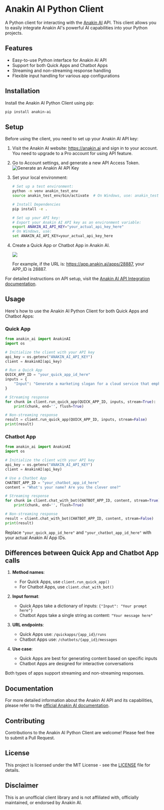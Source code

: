 # Anakin AI Python Client

A Python client for interacting with the [Anakin AI](https://anakin.ai) API. This client allows you to easily integrate Anakin AI's powerful AI capabilities into your Python projects.

## Features

- Easy-to-use Python interface for Anakin AI API
- Support for both Quick Apps and Chatbot Apps
- Streaming and non-streaming response handling
- Flexible input handling for various app configurations

## Installation

Install the Anakin AI Python Client using pip:

```bash
pip install anakin-ai
```

## Setup

Before using the client, you need to set up your Anakin AI API key:

1. Visit the Anakin AI website: https://anakin.ai and sign in to your account. You need to upgrade to a Pro account for using API feature.
2. Go to Account settings, and generate a new API Access Token.
   ![Generate an Anakin AI API Key](https://assets.anakin.ai/uploads/help/2024/05/07/8a26c2e93976c0f172842a3439a14810.png)
3. Set your local environment:
   ```bash
   # Set up a test environment:
   python -m venv anakin_test_env
   source anakin_test_env/bin/activate  # On Windows, use: anakin_test_env\Scripts\activate

   # Install Dependencies
   pip install -e .

   # Set up your API key:
   # Export your Anakin AI API key as an environment variable:
   export ANAKIN_AI_API_KEY="your_actual_api_key_here"
   # On Windows, use:
   set ANAKIN_AI_API_KEY=your_actual_api_key_here
   ```
4. Create a Quick App or Chatbot App in Anakin AI.

   ![](https://assets.anakin.ai/www/_next/static/media/feature-text-generation.1d76b8ca.webp)

   For example, if the URL is: https://app.anakin.ai/apps/28887, your APP_ID is 28887.

For detailed instructions on API setup, visit the [Anakin AI API Integration documentation](https://anakin.ai/docs/app-integration/api-integration).

## Usage

Here's how to use the Anakin AI Python Client for both Quick Apps and Chatbot Apps:

### Quick App

```python
from anakin_ai import AnakinAI
import os

# Initialize the client with your API key
api_key = os.getenv("ANAKIN_AI_API_KEY")
client = AnakinAI(api_key)

# Run a Quick App
QUICK_APP_ID = "your_quick_app_id_here"
inputs = {
    "Input": "Generate a marketing slogan for a cloud service that emphasizes reliability, performance, and efficiency."
}

# Streaming response
for chunk in client.run_quick_app(QUICK_APP_ID, inputs, stream=True):
    print(chunk, end='', flush=True)

# Non-streaming response
result = client.run_quick_app(QUICK_APP_ID, inputs, stream=False)
print(result)
```

### Chatbot App

```python
from anakin_ai import AnakinAI
import os

# Initialize the client with your API key
api_key = os.getenv("ANAKIN_AI_API_KEY")
client = AnakinAI(api_key)

# Use a Chatbot App
CHATBOT_APP_ID = "your_chatbot_app_id_here"
content = "What's your name? Are you the clever one?"

# Streaming response
for chunk in client.chat_with_bot(CHATBOT_APP_ID, content, stream=True):
    print(chunk, end='', flush=True)

# Non-streaming response
result = client.chat_with_bot(CHATBOT_APP_ID, content, stream=False)
print(result)
```

Replace `"your_quick_app_id_here"` and `"your_chatbot_app_id_here"` with your actual Anakin AI App IDs.

## Differences between Quick App and Chatbot App calls

1. **Method names**: 
   - For Quick Apps, use `client.run_quick_app()`
   - For Chatbot Apps, use `client.chat_with_bot()`

2. **Input format**:
   - Quick Apps take a dictionary of inputs: `{"Input": "Your prompt here"}`
   - Chatbot Apps take a single string as content: `"Your message here"`

3. **URL endpoints**:
   - Quick Apps use: `/quickapps/{app_id}/runs`
   - Chatbot Apps use: `/chatbots/{app_id}/messages`

4. **Use case**:
   - Quick Apps are best for generating content based on specific inputs
   - Chatbot Apps are designed for interactive conversations

Both types of apps support streaming and non-streaming responses.

## Documentation

For more detailed information about the Anakin AI API and its capabilities, please refer to the [official Anakin AI documentation](https://anakin.ai/docs).

## Contributing

Contributions to the Anakin AI Python Client are welcome! Please feel free to submit a Pull Request.

## License

This project is licensed under the MIT License - see the [LICENSE](LICENSE) file for details.

## Disclaimer

This is an unofficial client library and is not affiliated with, officially maintained, or endorsed by Anakin AI.
